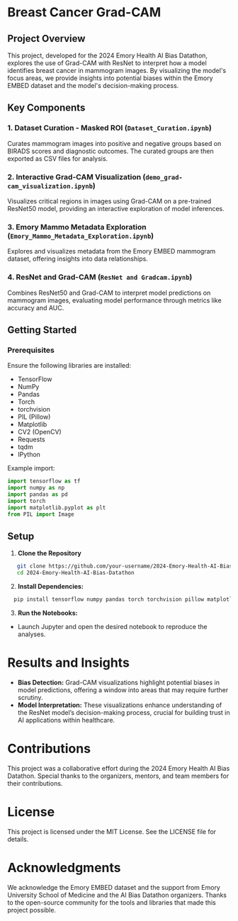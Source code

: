 # Breast Cancer Grad-CAM

## Project Overview

This project, developed for the 2024 Emory Health AI Bias Datathon, explores the use of Grad-CAM with ResNet to interpret how a model identifies breast cancer in mammogram images. By visualizing the model's focus areas, we provide insights into potential biases within the Emory EMBED dataset and the model's decision-making process.

## Key Components

### 1. Dataset Curation - Masked ROI (`Dataset_Curation.ipynb`)
Curates mammogram images into positive and negative groups based on BIRADS scores and diagnostic outcomes. The curated groups are then exported as CSV files for analysis.

### 2. Interactive Grad-CAM Visualization (`demo_grad-cam_visualization.ipynb`)
Visualizes critical regions in images using Grad-CAM on a pre-trained ResNet50 model, providing an interactive exploration of model inferences.

### 3. Emory Mammo Metadata Exploration (`Emory_Mammo_Metadata_Exploration.ipynb`)
Explores and visualizes metadata from the Emory EMBED mammogram dataset, offering insights into data relationships.

### 4. ResNet and Grad-CAM (`ResNet and Gradcam.ipynb`)
Combines ResNet50 and Grad-CAM to interpret model predictions on mammogram images, evaluating model performance through metrics like accuracy and AUC.

## Getting Started

### Prerequisites
Ensure the following libraries are installed:

- TensorFlow
- NumPy
- Pandas
- Torch
- torchvision
- PIL (Pillow)
- Matplotlib
- CV2 (OpenCV)
- Requests
- tqdm
- IPython

Example import:

```python
import tensorflow as tf
import numpy as np
import pandas as pd
import torch
import matplotlib.pyplot as plt
from PIL import Image
```
## Setup

1. **Clone the Repository**
```bash
   git clone https://github.com/your-username/2024-Emory-Health-AI-Bias-Datathon.git
   cd 2024-Emory-Health-AI-Bias-Datathon
```

2. **Install Dependencies:**
```bash
  pip install tensorflow numpy pandas torch torchvision pillow matplotlib opencv-python requests tqdm ipython
```

3. **Run the Notebooks:**
- Launch Jupyter and open the desired notebook to reproduce the analyses.

# Results and Insights

- **Bias Detection:** Grad-CAM visualizations highlight potential biases in model predictions, offering a window into areas that may require further scrutiny.
- **Model Interpretation:** These visualizations enhance understanding of the ResNet model’s decision-making process, crucial for building trust in AI applications within healthcare.

# Contributions

This project was a collaborative effort during the 2024 Emory Health AI Bias Datathon. Special thanks to the organizers, mentors, and team members for their contributions.

# License

This project is licensed under the MIT License. See the LICENSE file for details.

# Acknowledgments

We acknowledge the Emory EMBED dataset and the support from Emory University School of Medicine and the AI Bias Datathon organizers. Thanks to the open-source community for the tools and libraries that made this project possible.
